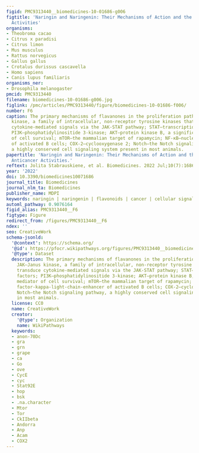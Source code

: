 ```yaml
---
figid: PMC9313440__biomedicines-10-01686-g006
figtitle: 'Naringin and Naringenin: Their Mechanisms of Action and the Potential Anticancer
  Activities'
organisms:
- Theobroma cacao
- Citrus x paradisi
- Citrus limon
- Mus musculus
- Rattus norvegicus
- Gallus gallus
- Crotalus durissus cascavella
- Homo sapiens
- Canis lupus familiaris
organisms_ner:
- Drosophila melanogaster
pmcid: PMC9313440
filename: biomedicines-10-01686-g006.jpg
figlink: /pmc/articles/PMC9313440/figure/biomedicines-10-01686-f006/
number: F6
caption: The primary mechanisms of flavanones in the proliferation pathway. JAK—Janus
  kinase, a family of intracellular, non-receptor tyrosine kinases that transduce
  cytokine-mediated signals via the JAK-STAT pathway; STAT—transcription factors;
  PI3K—phosphatidylinositide 3-kinase; AKT—protein kinase B, a significant mediator
  of cell survival; mTOR—the mammalian target of rapamycin; NF-κB—nuclear factor-kappa-light-chain-enhancer
  of activated B cells; COX-2—cyclooxygenase 2; Notch—the Notch signaling pathway,
  a highly conserved cell signaling system present in most animals.
papertitle: 'Naringin and Naringenin: Their Mechanisms of Action and the Potential
  Anticancer Activities.'
reftext: Jolita Stabrauskiene, et al. Biomedicines. 2022 Jul;10(7):1686.
year: '2022'
doi: 10.3390/biomedicines10071686
journal_title: Biomedicines
journal_nlm_ta: Biomedicines
publisher_name: MDPI
keywords: naringin | naringenin | flavonoids | cancer | cellular signaling pathways
automl_pathway: 0.9076164
figid_alias: PMC9313440__F6
figtype: Figure
redirect_from: /figures/PMC9313440__F6
ndex: ''
seo: CreativeWork
schema-jsonld:
  '@context': https://schema.org/
  '@id': https://pfocr.wikipathways.org/figures/PMC9313440__biomedicines-10-01686-g006.html
  '@type': Dataset
  description: The primary mechanisms of flavanones in the proliferation pathway.
    JAK—Janus kinase, a family of intracellular, non-receptor tyrosine kinases that
    transduce cytokine-mediated signals via the JAK-STAT pathway; STAT—transcription
    factors; PI3K—phosphatidylinositide 3-kinase; AKT—protein kinase B, a significant
    mediator of cell survival; mTOR—the mammalian target of rapamycin; NF-κB—nuclear
    factor-kappa-light-chain-enhancer of activated B cells; COX-2—cyclooxygenase 2;
    Notch—the Notch signaling pathway, a highly conserved cell signaling system present
    in most animals.
  license: CC0
  name: CreativeWork
  creator:
    '@type': Organization
    name: WikiPathways
  keywords:
  - anon-70Dc
  - gra
  - grn
  - grape
  - ca
  - Go
  - ove
  - CycE
  - cyc
  - Stat92E
  - hop
  - bsk
  - .na.character
  - Mtor
  - Tor
  - CkIIbeta
  - Andorra
  - Anp
  - Acam
  - COX2
---
```

